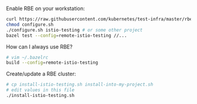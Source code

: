 Enable RBE on your workstation:

```sh
curl https://raw.githubusercontent.com/kubernetes/test-infra/master/rbe/configure.sh -o configure.sh
chmod configure.sh
./configure.sh istio-testing # or some other project
bazel test --config=remote-istio-testing //...
```

How can I always use RBE?

```sh
# vim ~/.bazelrc
build --config=remote-istio-testing
```

Create/update a RBE cluster:

```sh
# cp install-istio-testing.sh install-into-my-project.sh
# edit values in this file
./install-istio-testing.sh
```
